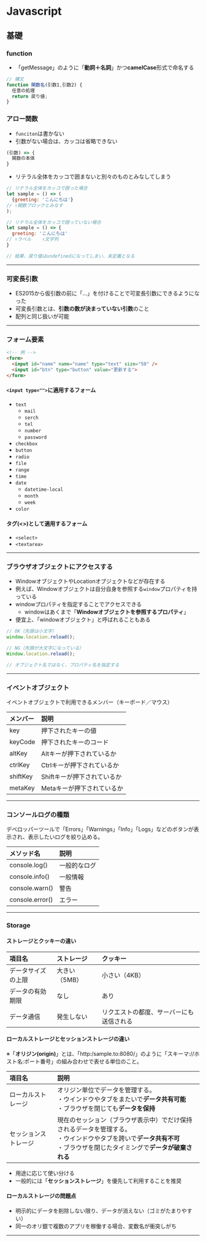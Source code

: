 # Javascript
## 基礎
### function
- 「getMessage」のように「**動詞＋名詞**」かつ**camelCase**形式で命名する
```js
// 構文
function 関数名(引数1,引数2) {
  任意の処理
  return 戻り値;
}
```
### アロー関数
- `funciton`は書かない
- 引数がない場合は、カッコは省略できない
```js
(引数) => {
  関数の本体
}
```
- リテラル全体をカッコで囲まないと別々のものとみなしてしまう
```js
// リテラル全体をカッコで囲った場合
let sample = () => (
  {greeting: 'こんにちは'}
// ↑関数ブロックとみなす
);

// リテラル全体をカッコで囲っていない場合
let sample = () => {
  greeting: 'こんにちは'
// ↑ラベル    ↑文字列
}

// 結果、戻り値はundefinedになってしまい、未定義となる
```

---
### 可変長引数
- ES2015から仮引数の前に「...」を付けることで可変長引数にできるようになった
- 可変長引数とは、**引数の数が決まっていない引数**のこと
- 配列と同じ扱いが可能

---
### フォーム要素
```html
<!-- 例 -->
<form>
  <input id="name" name="name" type="text" size="50" />
  <input id="btn" type="button" value="更新する">
</form>
```
#### `<input type="">`に適用するフォーム
- `text`
  - `mail`
  - `serch`
  - `tel`
  - `number`
  - `password`
- `checkbox`
- `button`
- `radio`
- `file`
- `range`
- `time`
- `date`
  - `datetime-local`
  - `month`
  - `week`
- `color`
#### タグ(<>)として適用するフォーム
- `<select>`
- `<textarea>`

---
### ブラウザオブジェクトにアクセスする
- WindowオブジェクトやLocationオブジェクトなどが存在する
- 例えば、Windowオブジェクトは自分自身を参照する`window`プロパティを持っている
- windowプロパティを指定することでアクセスできる
  - windowはあくまで「**Windowオブジェクトを参照するプロパティ**」
- 便宜上、「windowオブジェクト」と呼ばれることもある
```js
// OK（先頭は小文字）
window.location.reload();

// NG（先頭が大文字になっている）
Window.location.reload();

// オブジェクト名ではなく、プロパティ名を指定する
```
---
### イベントオブジェクト
イベントオブジェクトで利用できるメンバー（キーボード／マウス）

|メンバー|説明|
|:--|:--|
|key|押下されたキーの値|
|keyCode|押下されたキーのコード|
|altKey|Altキーが押下されているか|
|ctrlKey|Ctrlキーが押下されているか|
|shiftKey|Shiftキーが押下されているか|
|metaKey|Metaキーが押下されているか|

---
### コンソールログの種類
デベロッパーツールで「Errors」「Warnings」「Info」「Logs」などのボタンが表示され、表示したいログを絞り込める。

|メソッド名|説明|
|:--|:--|
|console.log()|一般的なログ|
|console.info()|一般情報|
|console.warn()|警告|
|console.error()|エラー|

---
### Storage
#### ストレージとクッキーの違い
|項目名|ストレージ|クッキー|
|:--|:--|:--|
|データサイズの上限|大きい（5MB）|小さい（4KB）|
|データの有効期限|なし|あり|
|データ通信|発生しない|リクエストの都度、サーバーにも送信される|

#### ローカルストレージとセッションストレージの違い
※「**オリジン(origin)**」とは、「http:/sample.to:8080/」のように「スキーマ://ホスト名:ポート番号」の組み合わせで表せる単位のこと。

|項目名|説明|
|:--|:--|
|ローカルストレージ|オリジン単位でデータを管理する。<br>・ウインドウやタブをまたいで**データ共有可能**<br>・ブラウザを閉じても**データを保持**|
|セッションストレージ|現在のセッション（ブラウザ表示中）でだけ保持されるデータを管理する。<br>・ウインドウやタブを跨いで**データ共有不可**<br>・ブラウザを閉じたタイミングで**データが破棄される**|

- 用途に応じて使い分ける
- 一般的には「**セッションストレージ**」を優先して利用することを推奨
#### ローカルストレージの問題点
- 明示的にデータを削除しない限り、データが消えない（ゴミがたまりやすい）
- 同一のオリ銀で複数のアプリを稼働する場合、変数名が衝突しがち

---
